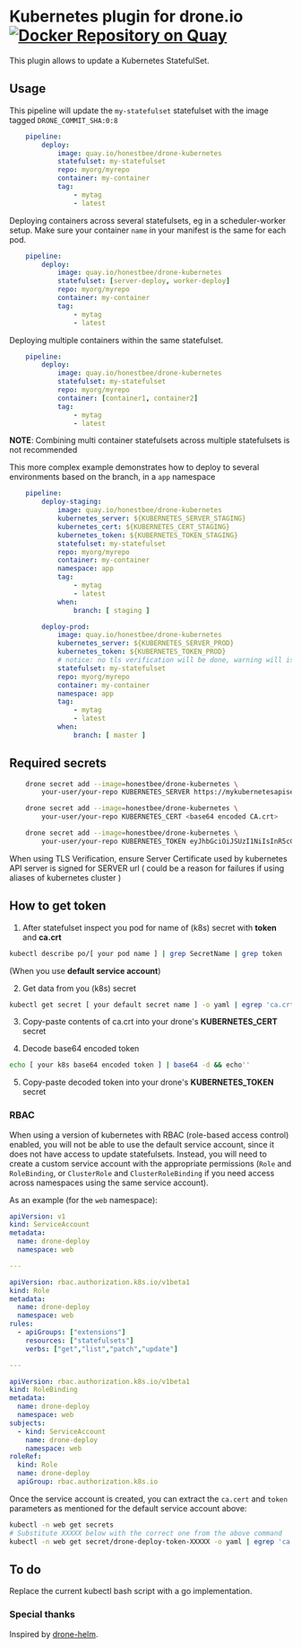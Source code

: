 # Kubernetes plugin for drone.io [![Docker Repository on Quay](https://quay.io/repository/honestbee/drone-kubernetes/status "Docker Repository on Quay")](https://quay.io/repository/honestbee/drone-kubernetes)

This plugin allows to update a Kubernetes StatefulSet.

## Usage  

This pipeline will update the `my-statefulset` statefulset with the image tagged `DRONE_COMMIT_SHA:0:8`

```yaml
    pipeline:
        deploy:
            image: quay.io/honestbee/drone-kubernetes
            statefulset: my-statefulset
            repo: myorg/myrepo
            container: my-container
            tag:
                - mytag
                - latest
```

Deploying containers across several statefulsets, eg in a scheduler-worker setup. Make sure your container `name` in your manifest is the same for each pod.

```yaml
    pipeline:
        deploy:
            image: quay.io/honestbee/drone-kubernetes
            statefulset: [server-deploy, worker-deploy]
            repo: myorg/myrepo
            container: my-container
            tag:
                - mytag
                - latest
```

Deploying multiple containers within the same statefulset.

```yaml
    pipeline:
        deploy:
            image: quay.io/honestbee/drone-kubernetes
            statefulset: my-statefulset
            repo: myorg/myrepo
            container: [container1, container2]
            tag:
                - mytag
                - latest
```

**NOTE**: Combining multi container statefulsets across multiple statefulsets is not recommended

This more complex example demonstrates how to deploy to several environments based on the branch, in a `app` namespace

```yaml
    pipeline:
        deploy-staging:
            image: quay.io/honestbee/drone-kubernetes
            kubernetes_server: ${KUBERNETES_SERVER_STAGING}
            kubernetes_cert: ${KUBERNETES_CERT_STAGING}
            kubernetes_token: ${KUBERNETES_TOKEN_STAGING}
            statefulset: my-statefulset
            repo: myorg/myrepo
            container: my-container
            namespace: app
            tag:
                - mytag
                - latest
            when:
                branch: [ staging ]

        deploy-prod:
            image: quay.io/honestbee/drone-kubernetes
            kubernetes_server: ${KUBERNETES_SERVER_PROD}
            kubernetes_token: ${KUBERNETES_TOKEN_PROD}
            # notice: no tls verification will be done, warning will is printed
            statefulset: my-statefulset
            repo: myorg/myrepo
            container: my-container
            namespace: app
            tag:
                - mytag
                - latest
            when:
                branch: [ master ]
```

## Required secrets

```bash
    drone secret add --image=honestbee/drone-kubernetes \
        your-user/your-repo KUBERNETES_SERVER https://mykubernetesapiserver

    drone secret add --image=honestbee/drone-kubernetes \
        your-user/your-repo KUBERNETES_CERT <base64 encoded CA.crt>

    drone secret add --image=honestbee/drone-kubernetes \
        your-user/your-repo KUBERNETES_TOKEN eyJhbGciOiJSUzI1NiIsInR5cCI6IkpXVCJ9.eyJpc3MiOiJrdWJ...
```

When using TLS Verification, ensure Server Certificate used by kubernetes API server 
is signed for SERVER url ( could be a reason for failures if using aliases of kubernetes cluster )

## How to get token

1. After statefulset inspect you pod for name of (k8s) secret with **token** and **ca.crt**

```bash
kubectl describe po/[ your pod name ] | grep SecretName | grep token
```

(When you use **default service account**)

2. Get data from you (k8s) secret

```bash
kubectl get secret [ your default secret name ] -o yaml | egrep 'ca.crt:|token:'
```

3. Copy-paste contents of ca.crt into your drone's **KUBERNETES_CERT** secret

4. Decode base64 encoded token

```bash
echo [ your k8s base64 encoded token ] | base64 -d && echo''
```

5. Copy-paste decoded token into your drone's **KUBERNETES_TOKEN** secret

### RBAC

When using a version of kubernetes with RBAC (role-based access control)
enabled, you will not be able to use the default service account, since it does
not have access to update statefulsets.  Instead, you will need to create a
custom service account with the appropriate permissions (`Role` and `RoleBinding`, or `ClusterRole` and `ClusterRoleBinding` if you need access across namespaces using the same service account).

As an example (for the `web` namespace):

```yaml
apiVersion: v1
kind: ServiceAccount
metadata:
  name: drone-deploy
  namespace: web

---

apiVersion: rbac.authorization.k8s.io/v1beta1
kind: Role
metadata:
  name: drone-deploy
  namespace: web
rules:
  - apiGroups: ["extensions"]
    resources: ["statefulsets"]
    verbs: ["get","list","patch","update"]

---

apiVersion: rbac.authorization.k8s.io/v1beta1
kind: RoleBinding
metadata:
  name: drone-deploy
  namespace: web
subjects:
  - kind: ServiceAccount
    name: drone-deploy
    namespace: web
roleRef:
  kind: Role
  name: drone-deploy
  apiGroup: rbac.authorization.k8s.io
```

Once the service account is created, you can extract the `ca.cert` and `token`
parameters as mentioned for the default service account above:

```bash
kubectl -n web get secrets
# Substitute XXXXX below with the correct one from the above command
kubectl -n web get secret/drone-deploy-token-XXXXX -o yaml | egrep 'ca.crt:|token:'
```

## To do

Replace the current kubectl bash script with a go implementation.

### Special thanks

Inspired by [drone-helm](https://github.com/ipedrazas/drone-helm).
